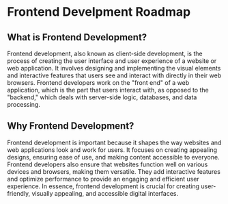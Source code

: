 # Frontend Develpment Roadmap

## What is Frontend Development?
Frontend development, also known as client-side development, is the process of creating the user interface and user experience of a website or web application. It involves designing and implementing the visual elements and interactive features that users see and interact with directly in their web browsers. Frontend developers work on the "front end" of a web application, which is the part that users interact with, as opposed to the "backend," which deals with server-side logic, databases, and data processing.

## Why Frontend Development?
Frontend development is important because it shapes the way websites and web applications look and work for users. It focuses on creating appealing designs, ensuring ease of use, and making content accessible to everyone. Frontend developers also ensure that websites function well on various devices and browsers, making them versatile. They add interactive features and optimize performance to provide an engaging and efficient user experience. In essence, frontend development is crucial for creating user-friendly, visually appealing, and accessible digital interfaces.
